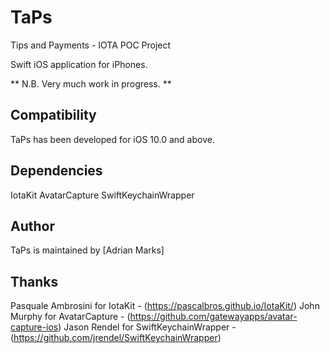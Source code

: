 # TaPs

Tips and Payments - IOTA POC Project

Swift iOS application for iPhones. 

** N.B. Very much work in progress. **

## Compatibility

TaPs has been developed for iOS 10.0 and above.

## Dependencies

IotaKit
AvatarCapture
SwiftKeychainWrapper

## Author

TaPs is maintained by [Adrian Marks]

## Thanks

Pasquale Ambrosini for IotaKit - (https://pascalbros.github.io/IotaKit/)
John Murphy for AvatarCapture - (https://github.com/gatewayapps/avatar-capture-ios)
Jason Rendel for SwiftKeychainWrapper - (https://github.com/jrendel/SwiftKeychainWrapper)